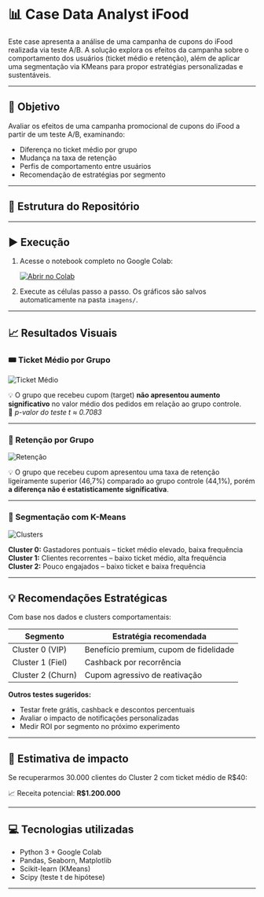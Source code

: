 # 📊 Case Data Analyst iFood

Este case apresenta a análise de uma campanha de cupons do iFood realizada via teste A/B. 
A solução explora os efeitos da campanha sobre o comportamento dos usuários (ticket médio e retenção), além de aplicar uma segmentação via KMeans para propor estratégias personalizadas e sustentáveis.

---

## 🎯 Objetivo

Avaliar os efeitos de uma campanha promocional de cupons do iFood a partir de um teste A/B, examinando:

- Diferença no ticket médio por grupo
- Mudança na taxa de retenção
- Perfis de comportamento entre usuários
- Recomendação de estratégias por segmento

---

## 📂 Estrutura do Repositório


---

## ▶️ Execução

1. Acesse o notebook completo no Google Colab:

   [![Abrir no Colab](https://colab.research.google.com/assets/colab-badge.svg)](https://colab.research.google.com/github/SEU_USUARIO/SEU_REPOSITORIO/blob/main/analise_ifood_ab_test.ipynb)

2. Execute as células passo a passo. Os gráficos são salvos automaticamente na pasta `imagens/`.

---

## 📈 Resultados Visuais

### 🎟️ Ticket Médio por Grupo

![Ticket Médio](imagens/ticket_medio_por_grupo.png)

💡 O grupo que recebeu cupom (target) **não apresentou aumento significativo** no valor médio dos pedidos em relação ao grupo controle.  
📌 *p-valor do teste t ≈ 0.7083*

---

### 🔁 Retenção por Grupo

![Retenção](imagens/retencao_por_grupo.png)

💡 O grupo que recebeu cupom apresentou uma taxa de retenção ligeiramente superior (46,7%) comparado ao grupo controle (44,1%), porém **a diferença não é estatisticamente significativa**.

---

### 👥 Segmentação com K-Means

![Clusters](imagens/segmentacao_kmeans_scatter.png)

**Cluster 0:** Gastadores pontuais – ticket médio elevado, baixa frequência  
**Cluster 1:** Clientes recorrentes – baixo ticket médio, alta frequência  
**Cluster 2:** Pouco engajados – baixo ticket e baixa frequência

---

## 💡 Recomendações Estratégicas

Com base nos dados e clusters comportamentais:

| Segmento         | Estratégia recomendada                  |
|------------------|------------------------------------------|
| Cluster 0 (VIP)  | Benefício premium, cupom de fidelidade   |
| Cluster 1 (Fiel) | Cashback por recorrência                |
| Cluster 2 (Churn)| Cupom agressivo de reativação           |

**Outros testes sugeridos:**
- Testar frete grátis, cashback e descontos percentuais
- Avaliar o impacto de notificações personalizadas
- Medir ROI por segmento no próximo experimento

---

## 💸 Estimativa de impacto

Se recuperarmos 30.000 clientes do Cluster 2 com ticket médio de R$40:

📈 Receita potencial: **R$1.200.000**

---

## 💻 Tecnologias utilizadas

- Python 3 + Google Colab
- Pandas, Seaborn, Matplotlib
- Scikit-learn (KMeans)
- Scipy (teste t de hipótese)

---



